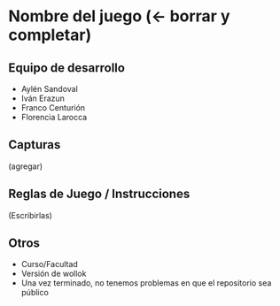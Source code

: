 # Nombre del juego (<- borrar y completar)

## Equipo de desarrollo

- Aylén Sandoval
- Iván Erazun
- Franco Centurión
- Florencia Larocca

## Capturas

(agregar)

## Reglas de Juego / Instrucciones

(Escribirlas)


## Otros

- Curso/Facultad
- Versión de wollok
- Una vez terminado, no tenemos problemas en que el repositorio sea público
